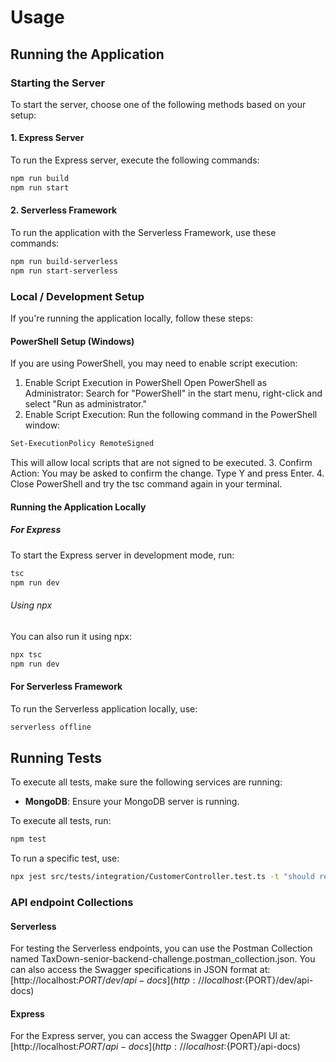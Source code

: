 # Usage

## Running the Application

### Starting the Server

To start the server, choose one of the following methods based on your setup:

#### 1. Express Server

To run the Express server, execute the following commands:

```bash
npm run build
npm run start

```

#### 2. Serverless Framework

To run the application with the Serverless Framework, use these commands:

```bash
npm run build-serverless
npm run start-serverless
```

### Local / Development Setup

If you're running the application locally, follow these steps:

#### PowerShell Setup (Windows)

If you are using PowerShell, you may need to enable script execution:

1. Enable Script Execution in PowerShell
Open PowerShell as Administrator: Search for "PowerShell" in the start menu, right-click and select "Run as administrator."
2. Enable Script Execution: Run the following command in the PowerShell window:

```bash
Set-ExecutionPolicy RemoteSigned
```

This will allow local scripts that are not signed to be executed.
3. Confirm Action: You may be asked to confirm the change. Type Y and press Enter.
4. Close PowerShell and try the tsc command again in your terminal.

#### Running the Application Locally

##### For Express

To start the Express server in development mode, run:

```bash
tsc
npm run dev
```

###### Using npx

You can also run it using npx:

```bash
npx tsc
npm run dev
```

#### For Serverless Framework

To run the Serverless application locally, use:

```bash
serverless offline
```

## Running Tests

To execute all tests, make sure the following services are running:

- **MongoDB**: Ensure your MongoDB server is running.

To execute all tests, run:

```bash
npm test
```

To run a specific test, use:

```bash
npx jest src/tests/integration/CustomerController.test.ts -t "should return 409 if email is already in use"
```

### API endpoint Collections

#### Serverless

For testing the Serverless endpoints, you can use the Postman Collection named TaxDown-senior-backend-challenge.postman_collection.json.
You can also access the Swagger specifications in JSON format at: [http://localhost:${PORT}/dev/api-docs](http://localhost:${PORT}/dev/api-docs)

#### Express

For the Express server, you can access the Swagger OpenAPI UI at: [http://localhost:${PORT}/api-docs](http://localhost:${PORT}/api-docs)
